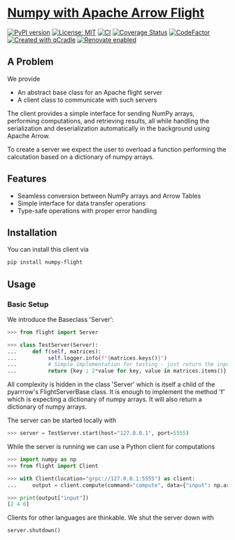 # [Numpy with Apache Arrow Flight](https://tschm.github.io/numpy-flight/book)

[![PyPI version](https://badge.fury.io/py/numpy-flight.svg)](https://badge.fury.io/py/numpy-flight)
[![License: MIT](https://img.shields.io/badge/License-MIT-yellow.svg)](LICENSE.txt)
[![CI](https://github.com/tschm/numpy-flight/actions/workflows/ci.yml/badge.svg)](https://github.com/tschm/numpy-flight/actions/workflows/ci.yml)
[![Coverage Status](https://coveralls.io/repos/github/tschm/numpy-flight/badge.svg?branch=main)](https://coveralls.io/github/tschm/numpy-flight?branch=main)
[![CodeFactor](https://www.codefactor.io/repository/github/tschm/numpy-flight/badge)](https://www.codefactor.io/repository/github/tschm/numpy-flight)
[![Created with qCradle](https://img.shields.io/badge/Created%20with-qCradle-blue?style=flat-square)](https://github.com/tschm/package)
[![Renovate enabled](https://img.shields.io/badge/renovate-enabled-brightgreen.svg)](https://github.com/renovatebot/renovate)

## A Problem

We provide

- An abstract base class for an Apache flight server
- A client class to communicate with such servers

The client provides a simple interface for sending NumPy arrays,
performing computations, and retrieving results, all while handling
the serialization and deserialization automatically in the background
using Apache Arrow.

To create a server we expect the user to overload a function performing
the calcutation based on a dictionary of numpy arrays.

## Features

- Seamless conversion between NumPy arrays and Arrow Tables
- Simple interface for data transfer operations
- Type-safe operations with proper error handling

## Installation

You can install this client via

```bash
pip install numpy-flight
```

## Usage

### Basic Setup

We introduce the Baseclass 'Server':

```python
>>> from flight import Server

>>> class TestServer(Server):
...     def f(self, matrices):
...          self.logger.info(f"{matrices.keys()}")
...          # Simple implementation for testing - just return the input
...          return {key : 2*value for key, value in matrices.items()}
```

All complexity is hidden in the class 'Server' which is itself a child
of the pyarrrow's FlightServerBase class. It is enough to implement
the method 'f' which is expecting a dictionary of numpy arrays. It will
also return a dictionary of numpy arrays.

The server can be started locally with

```python
>>> server = TestServer.start(host="127.0.0.1", port=5555)
```

While the server is running we can use a Python client for computations

```python
>>> import numpy as np
>>> from flight import Client

>>> with Client(location="grpc://127.0.0.1:5555") as client:
...     output = client.compute(command="compute", data={"input": np.array([1,2,3])})

>>> print(output["input"])
[2 4 6]

```

Clients for other languages are thinkable.
We shut the server down with

```python
server.shutdown()
```
